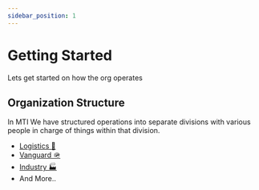 ```yaml
---
sidebar_position: 1
---
```


# Getting Started

Lets get started on how the org operates

## Organization Structure

In MTI We have structured operations into separate divisions with various people in charge of things within that division.

- [Logistics 🚀](/docs/divisions/logistics)
- [Vanguard 🪖](/docs/divisions/vanguard)
- [Industry 🏭](/docs/divisions/industry)
- And More..